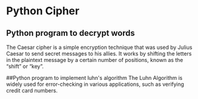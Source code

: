 # Python Cipher
## Python program to decrypt words
The Caesar cipher is a simple encryption technique that was used by Julius Caesar to send secret messages to his allies. It works by shifting the letters in the plaintext message by a certain number of positions, known as the “shift” or “key”.

##Python program to implement luhn's algorithm
The Luhn Algorithm is widely used for error-checking in various applications, such as verifying credit card numbers.
